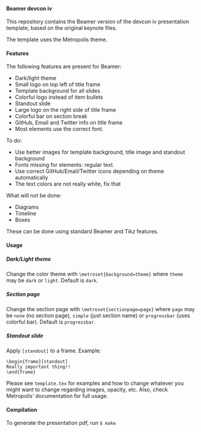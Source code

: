 #### Beamer devcon iv

This repository contains the Beamer version of the devcon iv presentation
template, based on the original keynote files.

The template uses the Metropolis theme.

#### Features

The following features are present for Beamer:
- Dark/light theme
- Small logo on top left of title frame
- Template background for all slides
- Colorful logo instead of item bullets
- Standout slide
- Large logo on the right side of title frame
- Colorful bar on section break
- GitHub, Email and Twitter info on title frame
- Most elements use the correct font.

To do:
- Use better images for template background, title image and standout background
- Fonts missing for elements: regular text.
- Use correct GitHub/Email/Twitter icons depending on theme automatically
- The text colors are not really white, fix that
 
What will not be done:
- Diagrams
- Timeline
- Boxes

These can be done using standard Beamer and Tikz features.

#### Usage

##### Dark/Light theme
Change the color theme with `\metroset{background=theme}` where `theme` may be
`dark` or `light`. Default is `dark`.

##### Section page
Change the section page with `\metroset{sectionpage=page}` where `page` may be
`none` (no section page), `simple` (just section name) or `progressbar` (uses
colorful bar). Default is `progressbar`.

##### Standout slide
Apply `[standout]` to a frame. Example:
```
\begin{frame}[standout]
Really important thing!!
\end{frame}
```

Please see `template.tex` for examples and how to change whatever you might
want to change regarding images, opacity, etc.
Also, check Metropolis' documentation for full usage.

#### Compilation

To generate the presentation pdf, run
`$ make`
